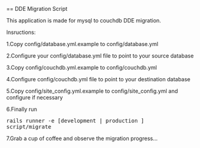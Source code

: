 == DDE Migration Script

This application is made for mysql to couchdb DDE migration.

Insructions:

1.Copy config/database.yml.example to config/database.yml

2.Configure your config/database.yml file to point to your source database

3.Copy config/couchdb.yml.example to config/couchdb.yml

4.Configure config/couchdb.yml file to point to your destination database

5.Copy config/site_config.yml.example to config/site_config.yml and configure if necessary

6.Finally run <pre>rails runner -e [development | production ] script/migrate</pre>

7.Grab a cup of coffee and observe the migration progress...
